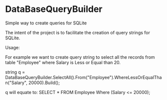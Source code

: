# DataBaseQueryBuilder
Simple way to create queries for SQLite

The intent of the project is to facilitate the creation of query strings for SQLite. 

Usage:

For example we want to create query string to select all the records from table "Employee" where Salary is Less or Equal than 20.

string q = DataBaseQueryBuilder.SelectAll().From("Employee").WhereLessOrEqualThan("Salary", 20000).Build();

q will equate to:
SELECT *
FROM Employee
Where (Salary <= 20000);
